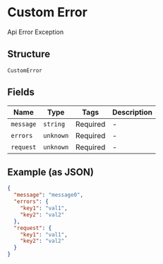 
# Custom Error

Api Error Exception

## Structure

`CustomError`

## Fields

| Name | Type | Tags | Description |
|  --- | --- | --- | --- |
| `message` | `string` | Required | - |
| `errors` | `unknown` | Required | - |
| `request` | `unknown` | Required | - |

## Example (as JSON)

```json
{
  "message": "message0",
  "errors": {
    "key1": "val1",
    "key2": "val2"
  },
  "request": {
    "key1": "val1",
    "key2": "val2"
  }
}
```

